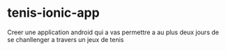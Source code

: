 # tenis-ionic-app
Creer une application android qui a vas permettre a au plus deux jours de se chanllenger a travers un jeux de tenis
